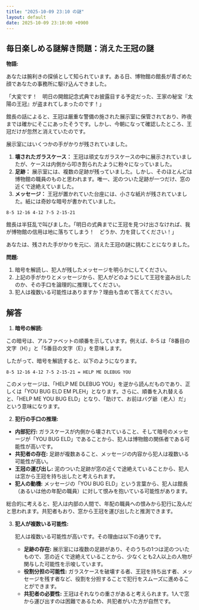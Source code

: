 ```yaml
---
title: "2025-10-09 23:10 の謎"
layout: default
date: 2025-10-09 23:10:00 +0900
---
```

## 毎日楽しめる謎解き問題：消えた王冠の謎

**物語:**

あなたは腕利きの探偵として知られています。ある日、博物館の館長が青ざめた顔であなたの事務所に駆け込んできました。

「大変です！　明日の開館記念式典でお披露目する予定だった、王家の秘宝『太陽の王冠』が盗まれてしまったのです！」

館長の話によると、王冠は厳重な警備の施された展示室に保管されており、昨夜までは確かにそこにあったそうです。しかし、今朝になって確認したところ、王冠だけが忽然と消えていたのです。

展示室にはいくつかの手がかりが残されていました。

1.  **壊されたガラスケース：** 王冠は頑丈なガラスケースの中に展示されていましたが、ケースは内側から叩き割られたように粉々になっていました。
2.  **足跡：** 展示室には、複数の足跡が残っていました。しかし、そのほとんどは博物館の職員のものと思われます。唯一、泥のついた足跡が一つだけ、窓の近くで途絶えていました。
3.  **メッセージ：** 王冠が置かれていた台座には、小さな紙片が残されていました。紙には奇妙な暗号が書かれていました。

   `8-5 12-16 4-12 7-5 2-15-21`

館長は半狂乱で叫びました。「明日の式典までに王冠を見つけ出さなければ、我が博物館の信用は地に落ちてしまう！　どうか、力を貸してください！」

あなたは、残された手がかりを元に、消えた王冠の謎に挑むことになりました。

**問題:**

1.  暗号を解読し、犯人が残したメッセージを明らかにしてください。
2.  上記の手がかりとメッセージから、犯人がどのようにして王冠を盗み出したのか、その手口を論理的に推理してください。
3.  犯人は複数いる可能性はありますか？理由も含めて答えてください。

## 解答

1.  **暗号の解読:**

   この暗号は、アルファベットの順番を示しています。例えば、8-5 は「8番目の文字（H）」と「5番目の文字（E）」を意味します。

   したがって、暗号を解読すると、以下のようになります。

   `8-5 12-16 4-12 7-5 2-15-21 = HELP ME DLEBUG YOU`

   このメッセージは、「HELP ME DLEBUG YOU」を逆から読んだものであり、正しくは「YOU BUG ELD EM PLEH」となります。さらに、順番を入れ替えると、「HELP ME YOU BUG ELD」となり、「助けて、お前はバグ爺（老人）だ」という意味になります。

2.  **犯行の手口の推理:**

   *   **内部犯行:** ガラスケースが内側から壊されていること、そして暗号のメッセージが「YOU BUG ELD」であることから、犯人は博物館の関係者である可能性が高いです。
   *   **共犯者の存在:** 足跡が複数あること、メッセージの内容から犯人は複数いる可能性が高い。
   *   **王冠の運び出し:** 泥のついた足跡が窓の近くで途絶えていることから、犯人は窓から王冠を持ち出したと考えられます。
   *   **犯人の動機:** メッセージの「YOU BUG ELD」という言葉から、犯人は館長（あるいは他の年配の職員）に対して恨みを抱いている可能性があります。

   総合的に考えると、犯人は内部の人間で、年配の職員への恨みから犯行に及んだと思われます。共犯者もおり、窓から王冠を運び出したと推測できます。

3.  **犯人が複数いる可能性:**

    犯人は複数いる可能性が高いです。その理由は以下の通りです。
    *   **足跡の存在:** 展示室には複数の足跡があり、そのうちの1つは泥のついたもので、窓の近くで途絶えていることから、少なくとも2人以上の人物が関与した可能性を示唆しています。
    *   **役割分担の可能性:** ガラスケースを破壊する者、王冠を持ち出す者、メッセージを残す者など、役割を分担することで犯行をスムーズに進めることができます。
    *   **共犯者の必要性:** 王冠はそれなりの重さがあると考えられます。1人で窓から運び出すのは困難であるため、共犯者がいた方が自然です。
